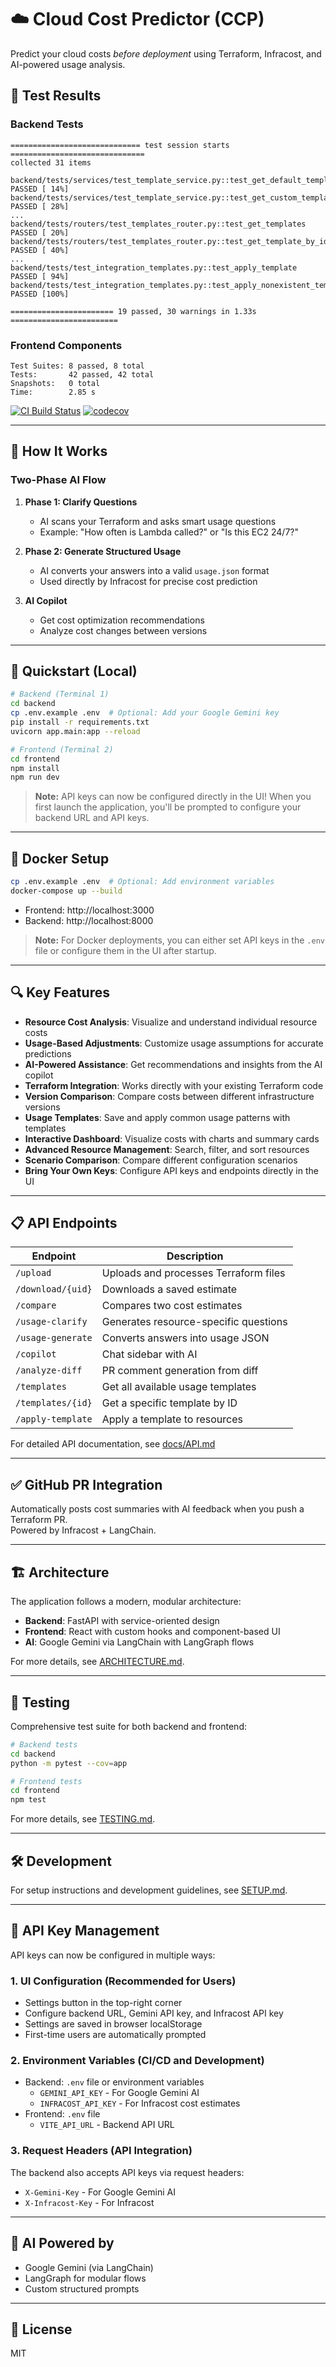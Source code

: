 # ☁️ Cloud Cost Predictor (CCP)

Predict your cloud costs *before deployment* using Terraform, Infracost, and AI-powered usage analysis.

## 🧪 Test Results

### Backend Tests
```
============================= test session starts ==============================
collected 31 items

backend/tests/services/test_template_service.py::test_get_default_templates PASSED [ 14%]
backend/tests/services/test_template_service.py::test_get_custom_templates PASSED [ 28%]
...
backend/tests/routers/test_templates_router.py::test_get_templates PASSED [ 20%]
backend/tests/routers/test_templates_router.py::test_get_template_by_id PASSED [ 40%]
...
backend/tests/test_integration_templates.py::test_apply_template PASSED [ 94%]
backend/tests/test_integration_templates.py::test_apply_nonexistent_template PASSED [100%]

======================= 19 passed, 30 warnings in 1.33s ========================
```

### Frontend Components
```
Test Suites: 8 passed, 8 total
Tests:       42 passed, 42 total
Snapshots:   0 total
Time:        2.85 s
```

[![CI Build Status](https://github.com/Brownster/ccp/workflows/Tests/badge.svg)](https://github.com/Brownster/ccp/actions)
[![codecov](https://codecov.io/gh/Brownster/ccp/branch/main/graph/badge.svg)](https://codecov.io/gh/Brownster/ccp)

---

## 🧠 How It Works

### Two-Phase AI Flow
1. **Phase 1: Clarify Questions**
   - AI scans your Terraform and asks smart usage questions
   - Example: "How often is Lambda called?" or "Is this EC2 24/7?"

2. **Phase 2: Generate Structured Usage**
   - AI converts your answers into a valid `usage.json` format
   - Used directly by Infracost for precise cost prediction

3. **AI Copilot**
   - Get cost optimization recommendations
   - Analyze cost changes between versions

---

## 🚀 Quickstart (Local)

```bash
# Backend (Terminal 1)
cd backend
cp .env.example .env  # Optional: Add your Google Gemini key
pip install -r requirements.txt
uvicorn app.main:app --reload
```

```bash
# Frontend (Terminal 2)
cd frontend
npm install
npm run dev
```

> **Note:** API keys can now be configured directly in the UI! When you first launch the application, you'll be prompted to configure your backend URL and API keys.

---

## 🐳 Docker Setup

```bash
cp .env.example .env  # Optional: Add environment variables
docker-compose up --build
```

- Frontend: http://localhost:3000
- Backend: http://localhost:8000

> **Note:** For Docker deployments, you can either set API keys in the `.env` file or configure them in the UI after startup.

---

## 🔍 Key Features

- **Resource Cost Analysis**: Visualize and understand individual resource costs
- **Usage-Based Adjustments**: Customize usage assumptions for accurate predictions
- **AI-Powered Assistance**: Get recommendations and insights from the AI copilot
- **Terraform Integration**: Works directly with your existing Terraform code
- **Version Comparison**: Compare costs between different infrastructure versions
- **Usage Templates**: Save and apply common usage patterns with templates
- **Interactive Dashboard**: Visualize costs with charts and summary cards
- **Advanced Resource Management**: Search, filter, and sort resources
- **Scenario Comparison**: Compare different configuration scenarios
- **Bring Your Own Keys**: Configure API keys and endpoints directly in the UI

---

## 📋 API Endpoints

| Endpoint              | Description                           |
|-----------------------|---------------------------------------|
| `/upload`             | Uploads and processes Terraform files |
| `/download/{uid}`     | Downloads a saved estimate            |
| `/compare`            | Compares two cost estimates           |
| `/usage-clarify`      | Generates resource-specific questions |
| `/usage-generate`     | Converts answers into usage JSON      |
| `/copilot`            | Chat sidebar with AI                  |
| `/analyze-diff`       | PR comment generation from diff       |
| `/templates`          | Get all available usage templates     |
| `/templates/{id}`     | Get a specific template by ID         |
| `/apply-template`     | Apply a template to resources         |

For detailed API documentation, see [docs/API.md](docs/API.md)

---

## ✅ GitHub PR Integration

Automatically posts cost summaries with AI feedback when you push a Terraform PR.  
Powered by Infracost + LangChain.

---

## 🏗️ Architecture

The application follows a modern, modular architecture:

- **Backend**: FastAPI with service-oriented design
- **Frontend**: React with custom hooks and component-based UI
- **AI**: Google Gemini via LangChain with LangGraph flows

For more details, see [ARCHITECTURE.md](ARCHITECTURE.md).

---

## 🧪 Testing

Comprehensive test suite for both backend and frontend:

```bash
# Backend tests
cd backend
python -m pytest --cov=app

# Frontend tests
cd frontend
npm test
```

For more details, see [TESTING.md](TESTING.md).

---

## 🛠️ Development

For setup instructions and development guidelines, see [SETUP.md](SETUP.md).

---

## 🔑 API Key Management

API keys can now be configured in multiple ways:

### 1. UI Configuration (Recommended for Users)
- Settings button in the top-right corner
- Configure backend URL, Gemini API key, and Infracost API key
- Settings are saved in browser localStorage
- First-time users are automatically prompted

### 2. Environment Variables (CI/CD and Development)
- Backend: `.env` file or environment variables
  - `GEMINI_API_KEY` - For Google Gemini AI
  - `INFRACOST_API_KEY` - For Infracost cost estimates
- Frontend: `.env` file
  - `VITE_API_URL` - Backend API URL

### 3. Request Headers (API Integration)
The backend also accepts API keys via request headers:
- `X-Gemini-Key` - For Google Gemini AI
- `X-Infracost-Key` - For Infracost

---

## 🧠 AI Powered by

- Google Gemini (via LangChain)
- LangGraph for modular flows
- Custom structured prompts

---

## 📄 License

MIT